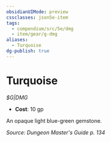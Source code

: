```yaml
---
obsidianUIMode: preview
cssclasses: json5e-item
tags:
  - compendium/src/5e/dmg
  - item/gear/g-dmg
aliases:
  - Turquoise
dg-publish: true
---
```

# Turquoise
*$G|DMG*  

- **Cost**: 10 gp

An opaque light blue-green gemstone.

*Source: Dungeon Master's Guide p. 134*